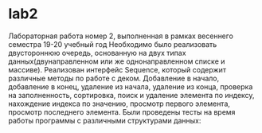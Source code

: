 # lab2
Лабораторная работа номер 2, выполненная в рамках весеннего семестра 19-20 учебный год
Необходимо было реализовать двустороннюю очередь, основанную на двух типах данных(двунаправленном или же однонаправленном списке и массиве). 
Реализован интерфейс Sequence, который содержит различные методы по работе с деком. Добавление в начало, добавление в конец, удаление из начала, удаление из конца, проверка на заполненность, сортировка, поиск и удаление элемента по индексу, нахождение индекса по значению, просмотр первого элемента, просмотр последнего элемента. 
Были проведены тесты на время работы программы с различными структурами данных: 
